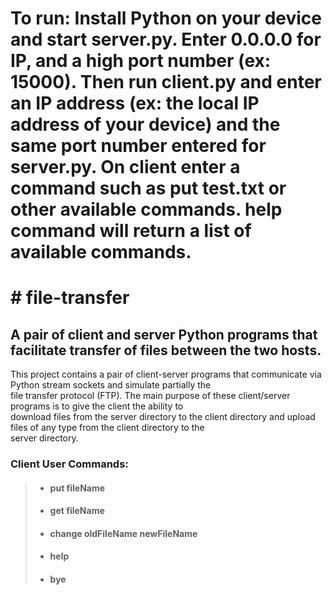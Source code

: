 To run:
Install Python on your device and start server.py. Enter 0.0.0.0 for IP, and a high port number (ex: 15000). 
Then run client.py and enter an IP address (ex: the local IP address of your device) and the same port number entered for server.py.
On client enter a command such as put test.txt or other available commands. help command will return a list of available commands.
========================================
<h1># file-transfer</h1>
<h2>A pair of client and server Python programs that facilitate transfer of files between the two hosts.</h2>
<p>This project contains a pair of client-server programs that communicate via Python stream sockets and simulate partially the<br />file transfer protocol (FTP). The main purpose of these client/server programs is to give the client the ability to<br />download files from the server directory to the client directory and upload files of any type from the client directory to the<br />server directory.</p>
<h3>Client User Commands:</h3>
<blockquote>
<ul>
<li>
<h4>put fileName</h4>
</li>
<li>
<h4>get fileName</h4>
</li>
<li>
<h4>change oldFileName newFileName</h4>
</li>
<li>
<h4>help</h4>
</li>
<li>
<h4>bye</h4>
</li>
</ul>
</blockquote>
